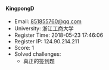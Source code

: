 #### KingpongD  

* Email: 851855760@qq.com  
* University: 浙江工商大学  
* Register Time: 2018-05-23 17:46:06  
* Register IP: 124.90.214.211  
* Score: 1  
* Solved challenges: 
  * 真正的签到题  

